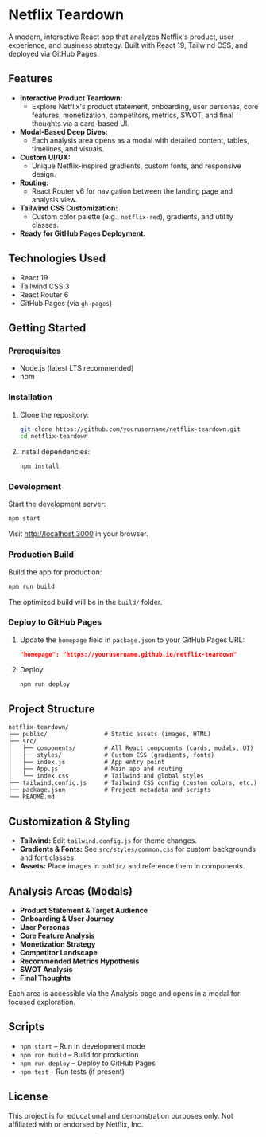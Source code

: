 # Netflix Teardown

A modern, interactive React app that analyzes Netflix's product, user experience, and business strategy. Built with React 19, Tailwind CSS, and deployed via GitHub Pages.

## Features

- **Interactive Product Teardown:**
  - Explore Netflix's product statement, onboarding, user personas, core features, monetization, competitors, metrics, SWOT, and final thoughts via a card-based UI.
- **Modal-Based Deep Dives:**
  - Each analysis area opens as a modal with detailed content, tables, timelines, and visuals.
- **Custom UI/UX:**
  - Unique Netflix-inspired gradients, custom fonts, and responsive design.
- **Routing:**
  - React Router v6 for navigation between the landing page and analysis view.
- **Tailwind CSS Customization:**
  - Custom color palette (e.g., `netflix-red`), gradients, and utility classes.
- **Ready for GitHub Pages Deployment.**

## Technologies Used

- React 19
- Tailwind CSS 3
- React Router 6
- GitHub Pages (via `gh-pages`)

## Getting Started

### Prerequisites
- Node.js (latest LTS recommended)
- npm

### Installation
1. Clone the repository:
   ```bash
   git clone https://github.com/yourusername/netflix-teardown.git
   cd netflix-teardown
   ```
2. Install dependencies:
   ```bash
   npm install
   ```

### Development
Start the development server:
```bash
npm start
```
Visit [http://localhost:3000](http://localhost:3000) in your browser.

### Production Build
Build the app for production:
```bash
npm run build
```
The optimized build will be in the `build/` folder.

### Deploy to GitHub Pages
1. Update the `homepage` field in `package.json` to your GitHub Pages URL:
   ```json
   "homepage": "https://yourusername.github.io/netflix-teardown"
   ```
2. Deploy:
   ```bash
   npm run deploy
   ```

## Project Structure

```
netflix-teardown/
├── public/                # Static assets (images, HTML)
├── src/
│   ├── components/        # All React components (cards, modals, UI)
│   ├── styles/            # Custom CSS (gradients, fonts)
│   ├── index.js           # App entry point
│   ├── App.js             # Main app and routing
│   └── index.css          # Tailwind and global styles
├── tailwind.config.js     # Tailwind CSS config (custom colors, etc.)
├── package.json           # Project metadata and scripts
└── README.md
```

## Customization & Styling
- **Tailwind:** Edit `tailwind.config.js` for theme changes.
- **Gradients & Fonts:** See `src/styles/common.css` for custom backgrounds and font classes.
- **Assets:** Place images in `public/` and reference them in components.

## Analysis Areas (Modals)
- **Product Statement & Target Audience**
- **Onboarding & User Journey**
- **User Personas**
- **Core Feature Analysis**
- **Monetization Strategy**
- **Competitor Landscape**
- **Recommended Metrics Hypothesis**
- **SWOT Analysis**
- **Final Thoughts**

Each area is accessible via the Analysis page and opens in a modal for focused exploration.

## Scripts
- `npm start` – Run in development mode
- `npm run build` – Build for production
- `npm run deploy` – Deploy to GitHub Pages
- `npm test` – Run tests (if present)

## License
This project is for educational and demonstration purposes only. Not affiliated with or endorsed by Netflix, Inc.
